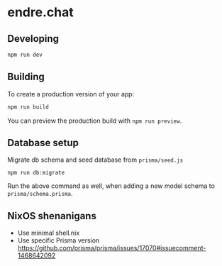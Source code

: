 # endre.chat

## Developing

```bash
npm run dev
```

## Building

To create a production version of your app:

```bash
npm run build
```

You can preview the production build with `npm run preview`.

## Database setup

Migrate db schema and seed database from `prisma/seed.js`

```
npm run db:migrate
```

Run the above command as well, when adding a new model schema to `prisma/schema.prisma`.

## NixOS shenanigans

- Use minimal shell.nix
- Use specific Prisma version https://github.com/prisma/prisma/issues/17070#issuecomment-1468642092
